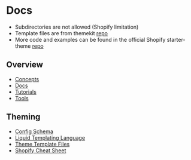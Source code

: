 # Docs
- Subdirectories are not allowed (Shopify limitation)
- Template files are from themekit [repo](https://github.com/Shopify/themekit/tree/master/theme-template/templates)
- More code and examples can be found in the official Shopify starter-theme [repo](https://github.com/Shopify/starter-theme/tree/master/src)

## Overview
- [Concepts](https://shopify.dev/concepts)
- [Docs](https://shopify.dev/docs)
- [Tutorials](https://shopify.dev/tutorials)
- [Tools](https://shopify.dev/tools)

## Theming
- [Config Schema](https://shopify.dev/docs/themes/settings)
- [Liquid Templating Language](https://shopify.dev/docs/themes/liquid/reference)
- [Theme Template Files](https://shopify.dev/docs/themes/files)
- [Shopify Cheat Sheet](https://www.shopify.com/partners/shopify-cheat-sheet)